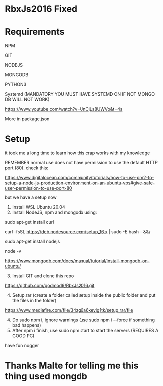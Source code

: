 # RbxJs2016 Fixed

# Requirements

NPM

GIT

NODEJS

MONGODB

PYTHON3

Systemd (MANDATORY YOU MUST HAVE SYSTEMD ON IF NOT MONGO DB WILL NOT WORK)

https://www.youtube.com/watch?v=UnCjLs8UWVo&t=4s

More in package.json

# Setup

it took me a long time to learn how this crap works with my knowledge

REMEMBER normal use does not have permission to use the default HTTP port (80). check this:

https://www.digitalocean.com/community/tutorials/how-to-use-pm2-to-setup-a-node-js-production-environment-on-an-ubuntu-vps#give-safe-user-permission-to-use-port-80

but we have a setup now

1. Install WSL Ubuntu 20.04
2. Install NodeJS, npm and mongodb using:

sudo apt-get install curl

curl -fsSL https://deb.nodesource.com/setup_16.x | sudo -E bash - &&\

sudo apt-get install nodejs

node -v 

https://www.mongodb.com/docs/manual/tutorial/install-mongodb-on-ubuntu/

3. Install GIT and clone this repo

https://github.com/godmod9/RbxJs2016.git

4. Setup.rar (create a folder called setup inside the public folder and put the files in the folder)

https://www.mediafire.com/file/34zg6a6kevig1tk/setup.rar/file

4. Do sudo npm i, ignore warnings (use sudo npm i --force if something bad happens)
5. After npm i finish, use sudo npm start to start the servers (REQUIRES A GOOD PC)


have fun nogger

# Thanks Malte for telling me this thing used mongdb




